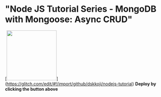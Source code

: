 # "Node JS Tutorial Series - MongoDB with Mongoose: Async CRUD"

[<img src="https://cdn.gomix.com/2bdfb3f8-05ef-4035-a06e-2043692a3a13%2Fremix-button.svg" width="163px"/>]
(https://glitch.com/edit/#!/import/github/dskkoji/nodejs-tutorial)
**Deploy by clicking the button above**
